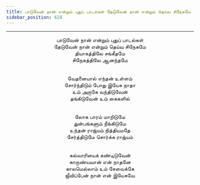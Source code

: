```yaml
---
title: பாடுவேன் நான் என்றும் புதுப் பாடல்கள் தேடுவேன் நான் என்றும் தெய்வ சிநேகமே
sidebar_position: 628
---
```


---
<center>
பாடுவேன் நான் என்றும் புதுப் பாடல்கள்<br/>
தேடுவேன் நான் என்றும் தெய்வ சிநேகமே<br/>
தியாகத்திலே சங்கீதமே<br/>
சிநேகத்திலே ஆனந்தமே<br/><br/>

வேதனையால் எந்தன் உள்ளம்<br/>
சோர்ந்திடும் போது இயேசு நாதா<br/>
உம் அருகே வந்திடுவேன்<br/>
தங்கிடுவேன் உம் கைகளில்<br/><br/>

லோக பாரம் மாறிடுமே<br/>
துன்பங்களும் நீங்கிடுமே<br/>
உந்தன் ராஜ்யம் நித்தியமதே<br/>
சேர்த்திடுமே சொர்க்க ராஜ்யம்<br/><br/>

கல்வாரியைக் கண்டிடுவேன்<br/>
காருண்யவான் என் நாதனே<br/>
காலமெல்லாம் உம் சேவைக்கே<br/>
ஜீவிப்பேன் நான் என் இயேசுவே
</center>